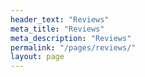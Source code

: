```yaml
---
header_text: "Reviews"
meta_title: "Reviews"
meta_description: "Reviews"
permalink: "/pages/reviews/"
layout: page
---
```


